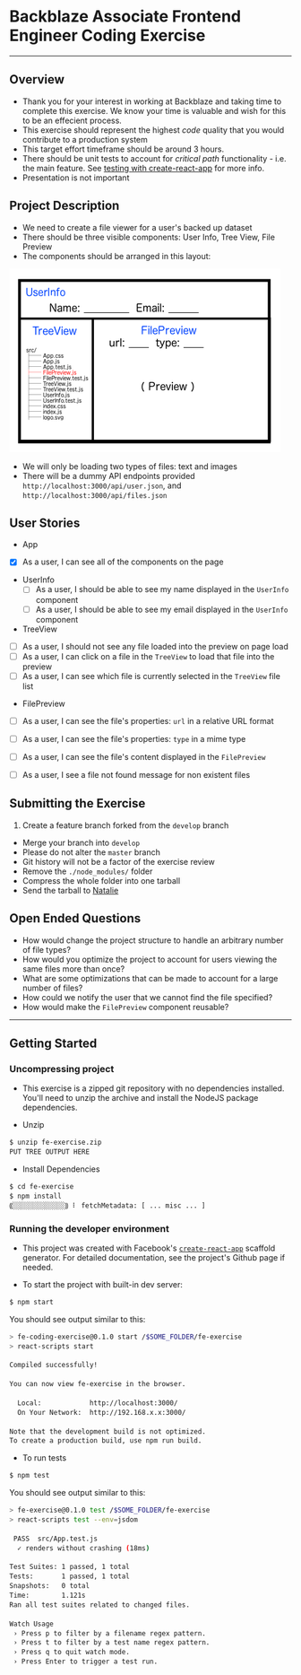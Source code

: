 
# Backblaze Associate Frontend Engineer Coding Exercise
---


## Overview

- Thank you for your interest in working at Backblaze and taking time to complete this exercise. We know your time is valuable and wish for this to be an effecient process.
- This exercise should represent the highest *code* quality that you would contribute to a production system
- This target effort timeframe should be around 3 hours. 
- There should be unit tests to account for *critical path* functionality - i.e. the main feature. See [testing with create-react-app](https://github.com/facebook/create-react-app/blob/master/packages/react-scripts/template/README.md#running-tests) for more info.
- Presentation is not important


## Project Description

- We need to create a file viewer for a user's backed up dataset
- There should be three visible components: User Info, Tree View, File Preview
- The components should be arranged in this layout:

![](./docs/wireframe.png)

- We will only be loading two types of files: text and images
- There will be a dummy API endpoints provided `http://localhost:3000/api/user.json`, and `http://localhost:3000/api/files.json`

## User Stories

- App
 - [x] As a user, I can see all of the components on the page

- UserInfo
	- [ ] As a user, I should be able to see my name displayed in the `UserInfo` component
	- [ ] As a user, I should be able to see my email displayed in the `UserInfo` component

- TreeView
 - [ ] As a user, I should not see any file loaded into the preview on page load
 - [ ] As a user, I can click on a file in the `TreeView` to load that file into the preview
 - [ ] As a user, I can see which file is currently selected in the `TreeView` file list

- FilePreview
 - [ ] As a user, I can see the file's properties: `url` in a relative URL format
 - [ ] As a user, I can see the file's properties: `type` in a mime type
 - [ ] As a user, I can see the file's content displayed in the `FilePreview`
 - [ ] As a user, I see a file not found message for non existent files


## Submitting the Exercise

1. Create a feature branch forked from the `develop` branch
- Merge your branch into `develop`
 - Please do not alter the `master` branch
 - Git history will not be a factor of the exercise review
- Remove the `./node_modules/` folder
- Compress the whole folder into one tarball
- Send the tarball to [Natalie](mailto:nataliec@backblaze.com)

## Open Ended Questions

- How would change the project structure to handle an arbitrary number of file types? 
- How would you optimize the project to account for users viewing the same files more than once?
- What are some optimizations that can be made to account for a large number of files?
- How could we notify the user that we cannot find the file specified?
- How would make the `FilePreview` component reusable?


---

## Getting Started

### Uncompressing project

- This exercise is a zipped git repository with no dependencies installed. You'll need to unzip the archive and install the NodeJS package dependencies.

- Unzip

```bash
$ unzip fe-exercise.zip
PUT TREE OUTPUT HERE
```

- Install Dependencies

```bash
$ cd fe-exercise
$ npm install
⸨░░░░░░░░░░░░░⸩ ⠇ fetchMetadata: [ ... misc ... ]
```

### Running the developer environment

- This project was created with Facebook's  [`create-react-app`](https://github.com/facebook/create-react-app) scaffold generator. For detailed documentation, see the project's Github page if needed.

- To start the project with built-in dev server:

```bash
$ npm start
```

You should see output similar to this:

```bash
> fe-coding-exercise@0.1.0 start /$SOME_FOLDER/fe-exercise
> react-scripts start

Compiled successfully!

You can now view fe-exercise in the browser.

  Local:            http://localhost:3000/
  On Your Network:  http://192.168.x.x:3000/

Note that the development build is not optimized.
To create a production build, use npm run build.

```

- To run tests

```bash
$ npm test
```

You should see output similar to this:

```bash
> fe-exercise@0.1.0 test /$SOME_FOLDER/fe-exercise
> react-scripts test --env=jsdom

 PASS  src/App.test.js
  ✓ renders without crashing (18ms)

Test Suites: 1 passed, 1 total
Tests:       1 passed, 1 total
Snapshots:   0 total
Time:        1.121s
Ran all test suites related to changed files.

Watch Usage
 › Press p to filter by a filename regex pattern.
 › Press t to filter by a test name regex pattern.
 › Press q to quit watch mode.
 › Press Enter to trigger a test run.

```


